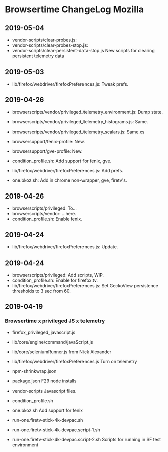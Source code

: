# Browsertime ChangeLog Mozilla

## 2019-05-04

* vendor-scripts/clear-probes.js: 
* vendor-scripts/clear-probes-stop.js: 
* vendor-scripts/clear-persistent-data-stop.js
New scripts for clearing persistent telemetry data

## 2019-05-03

* lib/firefox/webdriver/firefoxPreferences.js: Tweak prefs.

## 2019-04-26

* browserscripts/vendor/privileged_telemetry_environment.js: Dump state.
* browserscripts/vendor/privileged_telemetry_histograms.js: Same.
* browserscripts/vendor/privileged_telemetry_scalars.js: Same.xs

* browsersupport/fenix-profile: New.
* browsersupport/gve-profile: New.
* condition_profile.sh: Add support for fenix, gve.

* lib/firefox/webdriver/firefoxPreferences.js: Add prefs.
* one.bkoz.sh: Add in chrome non-wrapper, gve, firetv's.

## 2019-04-26

* browserscripts/privileged: To...
* browserscripts/vendor: ...here.
* condition_profile.sh: Enable fenix.


## 2019-04-24

* lib/firefox/webdriver/firefoxPreferences.js: Update.


## 2019-04-24

* browserscripts/privileged: Add scripts, WIP.
* condition_profile.sh: Enable for firefox.tv.
* lib/firefox/webdriver/firefoxPreferences.js: Set GeckoView
  persistence thresholds to 3 sec from 60.


## 2019-04-19
### Browsertime x privileged JS x telemetry

* firefox_privileged_javascript.js
* lib/core/engine/command/javaScript.js
* lib/core/seleniumRunner.js
  from Nick Alexander

* lib/firefox/webdriver/firefoxPreferences.js
  Turn on telemetry

* npm-shrinkwrap.json
* package.json
  F29 node installs

* vendor-scripts
  Javascript files.

* condition_profile.sh
* one.bkoz.sh
  Add support for fenix

* run-one.firetv-stick-4k-devpac.sh
* run-one.firetv-stick-4k-devpac.script-1.sh
* run-one.firetv-stick-4k-devpac.script-2.sh
  Scripts for running in SF test environment
